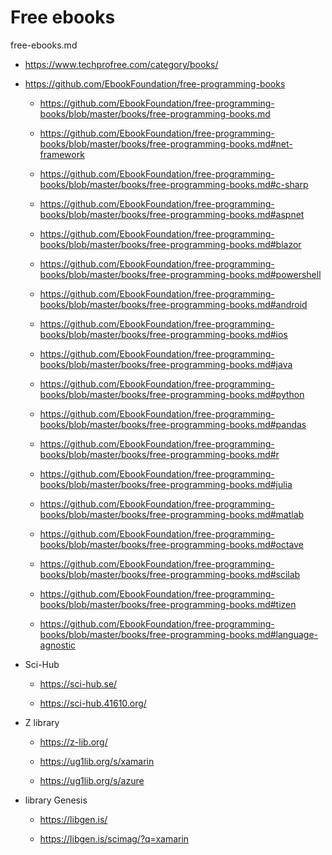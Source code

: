 # Free ebooks

free-ebooks.md

*   https://www.techprofree.com/category/books/

*   https://github.com/EbookFoundation/free-programming-books

    *   https://github.com/EbookFoundation/free-programming-books/blob/master/books/free-programming-books.md

    *   https://github.com/EbookFoundation/free-programming-books/blob/master/books/free-programming-books.md#net-framework

    *   https://github.com/EbookFoundation/free-programming-books/blob/master/books/free-programming-books.md#c-sharp

    *   https://github.com/EbookFoundation/free-programming-books/blob/master/books/free-programming-books.md#aspnet

    *   https://github.com/EbookFoundation/free-programming-books/blob/master/books/free-programming-books.md#blazor

    *   https://github.com/EbookFoundation/free-programming-books/blob/master/books/free-programming-books.md#powershell

    *   https://github.com/EbookFoundation/free-programming-books/blob/master/books/free-programming-books.md#android

    *   https://github.com/EbookFoundation/free-programming-books/blob/master/books/free-programming-books.md#ios

    *   https://github.com/EbookFoundation/free-programming-books/blob/master/books/free-programming-books.md#java

    *   https://github.com/EbookFoundation/free-programming-books/blob/master/books/free-programming-books.md#python

    *   https://github.com/EbookFoundation/free-programming-books/blob/master/books/free-programming-books.md#pandas

    *   https://github.com/EbookFoundation/free-programming-books/blob/master/books/free-programming-books.md#r

    *   https://github.com/EbookFoundation/free-programming-books/blob/master/books/free-programming-books.md#julia

    *   https://github.com/EbookFoundation/free-programming-books/blob/master/books/free-programming-books.md#matlab

    *   https://github.com/EbookFoundation/free-programming-books/blob/master/books/free-programming-books.md#octave

    *   https://github.com/EbookFoundation/free-programming-books/blob/master/books/free-programming-books.md#scilab

    *   https://github.com/EbookFoundation/free-programming-books/blob/master/books/free-programming-books.md#tizen

    *   https://github.com/EbookFoundation/free-programming-books/blob/master/books/free-programming-books.md#language-agnostic


*   Sci-Hub 

    *   https://sci-hub.se/

    *   https://sci-hub.41610.org/

*   Z library

    *   https://z-lib.org/

    *   https://ug1lib.org/s/xamarin

    *   https://ug1lib.org/s/azure

*   library Genesis

    *   https://libgen.is/

    *   https://libgen.is/scimag/?q=xamarin